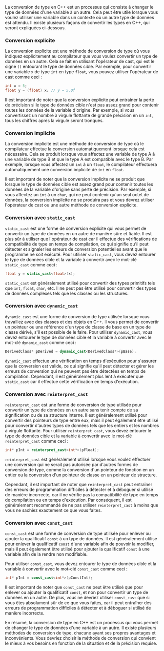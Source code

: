
La conversion de type en C++ est un processus qui consiste à changer le type de données d'une variable à un autre. Cela peut être utile lorsque vous voulez utiliser une variable dans un contexte où un autre type de données est attendu. Il existe plusieurs façons de convertir les types en C++, qui seront expliquées ci-dessous.

### Conversion explicite

La conversion explicite est une méthode de conversion de type où vous indiquez explicitement au compilateur que vous voulez convertir un type de données en un autre. Cela se fait en utilisant l'opérateur de cast, qui est le signe `()` entourant le type de données cible. Par exemple, pour convertir une variable `x` de type `int` en type `float`, vous pouvez utiliser l'opérateur de cast comme ceci :

```cpp
int x = 5;
float y = (float) x; // y = 5.0f
```

Il est important de noter que la conversion explicite peut entraîner la perte de précision si le type de données cible n'est pas assez grand pour contenir toutes les données de la variable d'origine. Par exemple, si vous convertissez un nombre à virgule flottante de grande précision en un `int`, tous les chiffres après la virgule seront tronqués.

### Conversion implicite

La conversion implicite est une méthode de conversion de type où le compilateur effectue la conversion automatiquement lorsque cela est nécessaire. Cela se produit lorsque vous affectez une variable de type A à une variable de type B et que le type A est compatible avec le type B. Par exemple, lorsque vous affectez un `int` à un `float`, le compilateur effectuera automatiquement une conversion implicite de `int` en `float`.

Il est important de noter que la conversion implicite ne se produit que lorsque le type de données cible est assez grand pour contenir toutes les données de la variable d'origine sans perte de précision. Par exemple, si vous affectez un `int` à un `char`, qui ne peut contenir qu'un seul octet de données, la conversion implicite ne se produira pas et vous devrez utiliser l'opérateur de cast ou une autre méthode de conversion explicite.

### Conversion avec `static_cast`

`static_cast` est une forme de conversion explicite qui vous permet de convertir un type de données en un autre de manière sûre et fiable. Il est plus sûr à utiliser que l'opérateur de cast car il effectue des vérifications de compatibilité de type en temps de compilation, ce qui signifie qu'il peut détecter et signaler les erreurs de conversion potentielles avant que le programme ne soit exécuté. Pour utiliser `static_cast`, vous devez entourer le type de données cible et la variable à convertir avec le mot-clé `static_cast` comme ceci :

```cpp
float y = static_cast<float>(x);
```

`static_cast` est généralement utilisé pour convertir des types primitifs tels que `int`, `float`, `char`, etc. Il ne peut pas être utilisé pour convertir des types de données complexes tels que les classes ou les structures.

### Conversion avec `dynamic_cast`

`dynamic_cast` est une forme de conversion de type utilisée lorsque vous travaillez avec des classes et des objets en C++. Il vous permet de convertir un pointeur ou une référence d'un type de classe de base en un type de classe dérivé, s'il est possible de le faire. Pour utiliser `dynamic_cast`, vous devez entourer le type de données cible et la variable à convertir avec le mot-clé `dynamic_cast` comme ceci :

```cpp
DerivedClass* pDerived = dynamic_cast<DerivedClass*>(pBase);
```

`dynamic_cast` effectue une vérification en temps d'exécution pour s'assurer que la conversion est valide, ce qui signifie qu'il peut détecter et gérer les erreurs de conversion qui ne peuvent pas être détectées en temps de compilation. Cependant, il est généralement plus lent à exécuter que `static_cast` car il effectue cette vérification en temps d'exécution.

### Conversion avec `reinterpret_cast`

`reinterpret_cast` est une forme de conversion de type utilisée pour convertir un type de données en un autre sans tenir compte de sa signification ou de sa structure interne. Il est généralement utilisé pour convertir des pointeurs de type entre eux, mais il peut également être utilisé pour convertir d'autres types de données tels que les entiers et les nombres à virgule flottante. Pour utiliser `reinterpret_cast`, vous devez entourer le type de données cible et la variable à convertir avec le mot-clé `reinterpret_cast` comme ceci :

```cpp
int* pInt = reinterpret_cast<int*>(pFloat);
```

`reinterpret_cast` est généralement utilisé lorsque vous voulez effectuer une conversion qui ne serait pas autorisée par d'autres formes de conversion de type, comme la conversion d'un pointeur de fonction en un entier ou la conversion d'un pointeur de classe en un pointeur de structure.

Cependant, il est important de noter que `reinterpret_cast` peut entraîner des erreurs de programmation difficiles à détecter et à déboguer si utilisé de manière incorrecte, car il ne vérifie pas la compatibilité de type en temps de compilation ou en temps d'exécution. Par conséquent, il est généralement recommandé de ne pas utiliser `reinterpret_cast` à moins que vous ne sachiez exactement ce que vous faites.

### Conversion avec `const_cast`

`const_cast` est une forme de conversion de type utilisée pour enlever ou ajouter la qualificatif `const` à un type de données. Il est généralement utilisé pour enlever la qualificatif `const` d'une variable afin de pouvoir la modifier, mais il peut également être utilisé pour ajouter la qualificatif `const` à une variable afin de la rendre non modifiable. 

Pour utiliser `const_cast`, vous devez entourer le type de données cible et la variable à convertir avec le mot-clé `const_cast` comme ceci :

```cpp
int* pInt = const_cast<int*>(pConstInt);
```

Il est important de noter que `const_cast` ne peut être utilisé que pour enlever ou ajouter la qualificatif `const`, et non pour convertir un type de données en un autre. De plus, vous ne devriez utiliser `const_cast` que si vous êtes absolument sûr de ce que vous faites, car il peut entraîner des erreurs de programmation difficiles à détecter et à déboguer si utilisé de manière incorrecte.

En résumé, la conversion de type en C++ est un processus qui vous permet de changer le type de données d'une variable à un autre. Il existe plusieurs méthodes de conversion de type, chacune ayant ses propres avantages et inconvénients. Vous devriez choisir la méthode de conversion qui convient le mieux à vos besoins en fonction de la situation et de la précision requise.